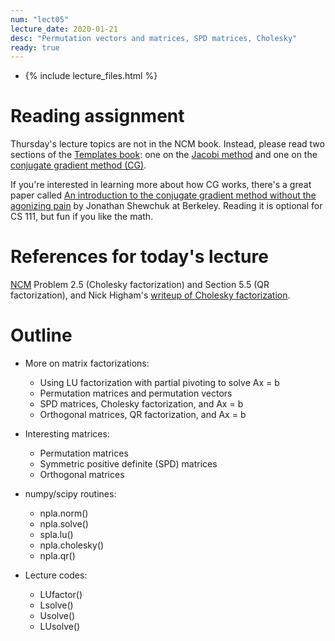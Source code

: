 ```yaml
---
num: "lect05"
lecture_date: 2020-01-21
desc: "Permutation vectors and matrices, SPD matrices, Cholesky"
ready: true
---
```


* {% include lecture_files.html %}


# Reading assignment

Thursday's lecture topics are not in the NCM book.
Instead, please read two sections of the
[Templates book](http://www.netlib.org/linalg/html_templates/report.html):
one on the
[Jacobi method](http://www.netlib.org/linalg/html_templates/node12.html)
and one on the
[conjugate gradient method (CG)](http://www.netlib.org/linalg/html_templates/node20.html).

If you're interested in learning more about how CG works,
there's a great paper called
[An introduction to the conjugate gradient method without the agonizing pain](https://people.eecs.berkeley.edu/~jrs/jrspapers.html#cg) by Jonathan Shewchuk at Berkeley.
Reading it is optional for CS 111, but fun if you like the math.


# References for today's lecture

[NCM](http://www.cs.ucsb.edu/~gilbert/cs111/chapters/)
Problem 2.5 (Cholesky factorization) and
Section 5.5 (QR factorization), and
Nick Higham's [writeup of Cholesky factorization](https://github.com/ucsb-cs111/w20-lecture-files/blob/master/lecture_files/Higham-Cholesky.pdf).

# Outline

- More on matrix factorizations:
  - Using LU factorization with partial pivoting to solve Ax = b
  - Permutation matrices and permutation vectors
  - SPD matrices, Cholesky factorization, and Ax = b
  - Orthogonal matrices, QR factorization, and Ax = b

- Interesting matrices:
  - Permutation matrices
  - Symmetric positive definite (SPD) matrices
  - Orthogonal matrices

- numpy/scipy routines:
  - npla.norm()
  - npla.solve()
  - spla.lu()
  - npla.cholesky()
  - npla.qr()

- Lecture codes:
  - LUfactor()
  - Lsolve()
  - Usolve()
  - LUsolve()

